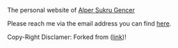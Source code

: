 The personal website of [Alper Sukru Gencer](https://scholar.google.com/citations?user=S31P95gAAAAJ&hl=en&authuser=1)

Please reach me via the email address you can find [here](https://polisci.wustl.edu/people/alper-sukru-gencer).


Copy-Right Disclamer: 
Forked from ([link](https://mavroud.is))!




